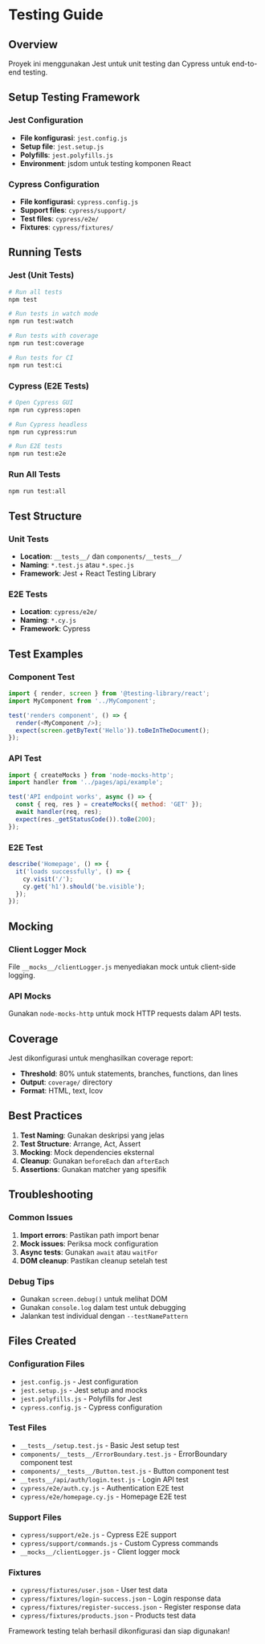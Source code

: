 # Testing Guide

## Overview
Proyek ini menggunakan Jest untuk unit testing dan Cypress untuk end-to-end testing.

## Setup Testing Framework

### Jest Configuration
- **File konfigurasi**: `jest.config.js`
- **Setup file**: `jest.setup.js`
- **Polyfills**: `jest.polyfills.js`
- **Environment**: jsdom untuk testing komponen React

### Cypress Configuration
- **File konfigurasi**: `cypress.config.js`
- **Support files**: `cypress/support/`
- **Test files**: `cypress/e2e/`
- **Fixtures**: `cypress/fixtures/`

## Running Tests

### Jest (Unit Tests)
```bash
# Run all tests
npm test

# Run tests in watch mode
npm run test:watch

# Run tests with coverage
npm run test:coverage

# Run tests for CI
npm run test:ci
```

### Cypress (E2E Tests)
```bash
# Open Cypress GUI
npm run cypress:open

# Run Cypress headless
npm run cypress:run

# Run E2E tests
npm run test:e2e
```

### Run All Tests
```bash
npm run test:all
```

## Test Structure

### Unit Tests
- **Location**: `__tests__/` dan `components/__tests__/`
- **Naming**: `*.test.js` atau `*.spec.js`
- **Framework**: Jest + React Testing Library

### E2E Tests
- **Location**: `cypress/e2e/`
- **Naming**: `*.cy.js`
- **Framework**: Cypress

## Test Examples

### Component Test
```javascript
import { render, screen } from '@testing-library/react';
import MyComponent from '../MyComponent';

test('renders component', () => {
  render(<MyComponent />);
  expect(screen.getByText('Hello')).toBeInTheDocument();
});
```

### API Test
```javascript
import { createMocks } from 'node-mocks-http';
import handler from '../pages/api/example';

test('API endpoint works', async () => {
  const { req, res } = createMocks({ method: 'GET' });
  await handler(req, res);
  expect(res._getStatusCode()).toBe(200);
});
```

### E2E Test
```javascript
describe('Homepage', () => {
  it('loads successfully', () => {
    cy.visit('/');
    cy.get('h1').should('be.visible');
  });
});
```

## Mocking

### Client Logger Mock
File `__mocks__/clientLogger.js` menyediakan mock untuk client-side logging.

### API Mocks
Gunakan `node-mocks-http` untuk mock HTTP requests dalam API tests.

## Coverage

Jest dikonfigurasi untuk menghasilkan coverage report:
- **Threshold**: 80% untuk statements, branches, functions, dan lines
- **Output**: `coverage/` directory
- **Format**: HTML, text, lcov

## Best Practices

1. **Test Naming**: Gunakan deskripsi yang jelas
2. **Test Structure**: Arrange, Act, Assert
3. **Mocking**: Mock dependencies eksternal
4. **Cleanup**: Gunakan `beforeEach` dan `afterEach`
5. **Assertions**: Gunakan matcher yang spesifik

## Troubleshooting

### Common Issues
1. **Import errors**: Pastikan path import benar
2. **Mock issues**: Periksa mock configuration
3. **Async tests**: Gunakan `await` atau `waitFor`
4. **DOM cleanup**: Pastikan cleanup setelah test

### Debug Tips
- Gunakan `screen.debug()` untuk melihat DOM
- Gunakan `console.log` dalam test untuk debugging
- Jalankan test individual dengan `--testNamePattern`

## Files Created

### Configuration Files
- `jest.config.js` - Jest configuration
- `jest.setup.js` - Jest setup and mocks
- `jest.polyfills.js` - Polyfills for Jest
- `cypress.config.js` - Cypress configuration

### Test Files
- `__tests__/setup.test.js` - Basic Jest setup test
- `components/__tests__/ErrorBoundary.test.js` - ErrorBoundary component test
- `components/__tests__/Button.test.js` - Button component test
- `__tests__/api/auth/login.test.js` - Login API test
- `cypress/e2e/auth.cy.js` - Authentication E2E test
- `cypress/e2e/homepage.cy.js` - Homepage E2E test

### Support Files
- `cypress/support/e2e.js` - Cypress E2E support
- `cypress/support/commands.js` - Custom Cypress commands
- `__mocks__/clientLogger.js` - Client logger mock

### Fixtures
- `cypress/fixtures/user.json` - User test data
- `cypress/fixtures/login-success.json` - Login response data
- `cypress/fixtures/register-success.json` - Register response data
- `cypress/fixtures/products.json` - Products test data

Framework testing telah berhasil dikonfigurasi dan siap digunakan!